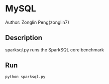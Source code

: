 # MySQL
Author:
Zonglin Peng(zonglin7)

## Description
sparksql.py runs the SparkSQL core benchmark

## Run
```bash
python sparksql.py
```